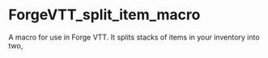 # ForgeVTT_split_item_macro
A macro for use in Forge VTT. It splits stacks of items in your inventory into two,
